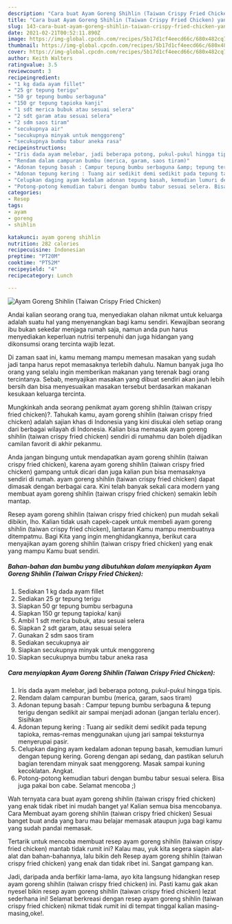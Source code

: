```yaml
---
description: "Cara buat Ayam Goreng Shihlin (Taiwan Crispy Fried Chicken) yang enak dan Mudah Dibuat"
title: "Cara buat Ayam Goreng Shihlin (Taiwan Crispy Fried Chicken) yang enak dan Mudah Dibuat"
slug: 143-cara-buat-ayam-goreng-shihlin-taiwan-crispy-fried-chicken-yang-enak-dan-mudah-dibuat
date: 2021-02-21T00:52:11.890Z
image: https://img-global.cpcdn.com/recipes/5b17d1cf4eecd66c/680x482cq70/ayam-goreng-shihlin-taiwan-crispy-fried-chicken-foto-resep-utama.jpg
thumbnail: https://img-global.cpcdn.com/recipes/5b17d1cf4eecd66c/680x482cq70/ayam-goreng-shihlin-taiwan-crispy-fried-chicken-foto-resep-utama.jpg
cover: https://img-global.cpcdn.com/recipes/5b17d1cf4eecd66c/680x482cq70/ayam-goreng-shihlin-taiwan-crispy-fried-chicken-foto-resep-utama.jpg
author: Keith Walters
ratingvalue: 3.5
reviewcount: 3
recipeingredient:
- "1 kg dada ayam fillet"
- "25 gr tepung terigu"
- "50 gr tepung bumbu serbaguna"
- "150 gr tepung tapioka kanji"
- "1 sdt merica bubuk atau sesuai selera"
- "2 sdt garam atau sesuai selera"
- "2 sdm saos tiram"
- "secukupnya air"
- "secukupnya minyak untuk menggoreng"
- "secukupnya bumbu tabur aneka rasa"
recipeinstructions:
- "Iris dada ayam melebar, jadi beberapa potong, pukul-pukul hingga tipis."
- "Rendam dalam campuran bumbu (merica, garam, saos tiram)"
- "Adonan tepung basah : Campur tepung bumbu serbaguna &amp; tepung terigu dengan sedikit air sampai menjadi adonan (jangan terlalu encer). Sisihkan"
- "Adonan tepung kering : Tuang air sedikit demi sedikit pada tepung tapioka, remas-remas menggunakan ujung jari sampai teksturnya menyerupai pasir."
- "Celupkan daging ayam kedalam adonan tepung basah, kemudian lumuri dengan tepung kering. Goreng dengan api sedang, dan pastikan seluruh bagian terendam minyak saat menggoreng. Masak sampai kuning kecoklatan. Angkat."
- "Potong-potong kemudian taburi dengan bumbu tabur sesuai selera. Bisa juga pakai bon cabe. Selamat mencoba ;)"
categories:
- Resep
tags:
- ayam
- goreng
- shihlin

katakunci: ayam goreng shihlin 
nutrition: 282 calories
recipecuisine: Indonesian
preptime: "PT20M"
cooktime: "PT52M"
recipeyield: "4"
recipecategory: Lunch

---
```



![Ayam Goreng Shihlin (Taiwan Crispy Fried Chicken)](https://img-global.cpcdn.com/recipes/5b17d1cf4eecd66c/680x482cq70/ayam-goreng-shihlin-taiwan-crispy-fried-chicken-foto-resep-utama.jpg)

Andai kalian seorang orang tua, menyediakan olahan nikmat untuk keluarga adalah suatu hal yang menyenangkan bagi kamu sendiri. Kewajiban seorang ibu bukan sekedar menjaga rumah saja, namun anda pun harus menyediakan keperluan nutrisi terpenuhi dan juga hidangan yang dikonsumsi orang tercinta wajib lezat.

Di zaman  saat ini, kamu memang mampu memesan masakan yang sudah jadi tanpa harus repot memasaknya terlebih dahulu. Namun banyak juga lho orang yang selalu ingin memberikan makanan yang terenak bagi orang tercintanya. Sebab, menyajikan masakan yang dibuat sendiri akan jauh lebih bersih dan bisa menyesuaikan masakan tersebut berdasarkan makanan kesukaan keluarga tercinta. 



Mungkinkah anda seorang penikmat ayam goreng shihlin (taiwan crispy fried chicken)?. Tahukah kamu, ayam goreng shihlin (taiwan crispy fried chicken) adalah sajian khas di Indonesia yang kini disukai oleh setiap orang dari berbagai wilayah di Indonesia. Kalian bisa memasak ayam goreng shihlin (taiwan crispy fried chicken) sendiri di rumahmu dan boleh dijadikan camilan favorit di akhir pekanmu.

Anda jangan bingung untuk mendapatkan ayam goreng shihlin (taiwan crispy fried chicken), karena ayam goreng shihlin (taiwan crispy fried chicken) gampang untuk dicari dan juga kalian pun bisa memasaknya sendiri di rumah. ayam goreng shihlin (taiwan crispy fried chicken) dapat dimasak dengan berbagai cara. Kini telah banyak sekali cara modern yang membuat ayam goreng shihlin (taiwan crispy fried chicken) semakin lebih mantap.

Resep ayam goreng shihlin (taiwan crispy fried chicken) pun mudah sekali dibikin, lho. Kalian tidak usah capek-capek untuk membeli ayam goreng shihlin (taiwan crispy fried chicken), lantaran Kamu mampu membuatnya ditempatmu. Bagi Kita yang ingin menghidangkannya, berikut cara menyajikan ayam goreng shihlin (taiwan crispy fried chicken) yang enak yang mampu Kamu buat sendiri.

<!--inarticleads1-->

##### Bahan-bahan dan bumbu yang dibutuhkan dalam menyiapkan Ayam Goreng Shihlin (Taiwan Crispy Fried Chicken):

1. Sediakan 1 kg dada ayam fillet
1. Sediakan 25 gr tepung terigu
1. Siapkan 50 gr tepung bumbu serbaguna
1. Siapkan 150 gr tepung tapioka/ kanji
1. Ambil 1 sdt merica bubuk, atau sesuai selera
1. Siapkan 2 sdt garam, atau sesuai selera
1. Gunakan 2 sdm saos tiram
1. Sediakan secukupnya air
1. Siapkan secukupnya minyak untuk menggoreng
1. Siapkan secukupnya bumbu tabur aneka rasa




<!--inarticleads2-->

##### Cara menyiapkan Ayam Goreng Shihlin (Taiwan Crispy Fried Chicken):

1. Iris dada ayam melebar, jadi beberapa potong, pukul-pukul hingga tipis.
1. Rendam dalam campuran bumbu (merica, garam, saos tiram)
1. Adonan tepung basah : Campur tepung bumbu serbaguna &amp; tepung terigu dengan sedikit air sampai menjadi adonan (jangan terlalu encer). Sisihkan
1. Adonan tepung kering : Tuang air sedikit demi sedikit pada tepung tapioka, remas-remas menggunakan ujung jari sampai teksturnya menyerupai pasir.
1. Celupkan daging ayam kedalam adonan tepung basah, kemudian lumuri dengan tepung kering. Goreng dengan api sedang, dan pastikan seluruh bagian terendam minyak saat menggoreng. Masak sampai kuning kecoklatan. Angkat.
1. Potong-potong kemudian taburi dengan bumbu tabur sesuai selera. Bisa juga pakai bon cabe. Selamat mencoba ;)




Wah ternyata cara buat ayam goreng shihlin (taiwan crispy fried chicken) yang enak tidak ribet ini mudah banget ya! Kalian semua bisa mencobanya. Cara Membuat ayam goreng shihlin (taiwan crispy fried chicken) Sesuai banget buat anda yang baru mau belajar memasak ataupun juga bagi kamu yang sudah pandai memasak.

Tertarik untuk mencoba membuat resep ayam goreng shihlin (taiwan crispy fried chicken) mantab tidak rumit ini? Kalau mau, yuk kita segera siapin alat-alat dan bahan-bahannya, lalu bikin deh Resep ayam goreng shihlin (taiwan crispy fried chicken) yang enak dan tidak ribet ini. Sangat gampang kan. 

Jadi, daripada anda berfikir lama-lama, ayo kita langsung hidangkan resep ayam goreng shihlin (taiwan crispy fried chicken) ini. Pasti kamu gak akan nyesel bikin resep ayam goreng shihlin (taiwan crispy fried chicken) lezat sederhana ini! Selamat berkreasi dengan resep ayam goreng shihlin (taiwan crispy fried chicken) nikmat tidak rumit ini di tempat tinggal kalian masing-masing,oke!.

